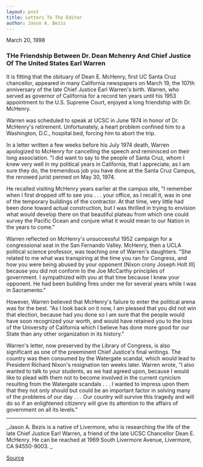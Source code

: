 ```yaml
---
layout: post
title: Letters To The Editor
author: Jason A. Bezis
---
```


March 20, 1998

### THe Friendship Between Dr. Dean Mchenry And Chief Justice Of The United States Earl Warren

It is fitting that the obituary of Dean E. McHenry, first UC Santa Cruz chancellor, appeared in many California newspapers on March 19, the 107th anniversary of the late Chief Justice Earl Warren's birth. Warren, who served as governor of California for a record ten years until his 1953 appointment to the U.S. Supreme Court, enjoyed a long friendship with Dr. McHenry.

Warren was scheduled to speak at UCSC in June 1974 in honor of Dr. McHenry's retirement. Unfortunately, a heart problem confined him to a Washington, D.C., hospital bed, forcing him to abort the trip.

In a letter written a few weeks before his July 1974 death, Warren apologized to McHenry for cancelling the speech and reminisced on their long association. "I did want to say to the people of Santa Cruz, whom I knew very well in my political years in California, that I appreciate, as I am sure they do, the tremendous job you have done at the Santa Cruz Campus, the renowed jurist penned on May 30, 1974.

He recalled visiting McHenry years earlier at the campus site, "I remember when I first dropped off to see you . . . your office, as I recall it, was in one of the temporary buildings of the contractor. At that time, very little had been done toward actual construction, but I was thrilled in trying to envision what would develop there on that beautiful plateau from which one could survey the Pacific Ocean and conjure what it would mean to our Nation in the years to come."

Warren reflected on McHenry's unsuccessful 1952 campaign for a congressional seat in the San Fernando Valley. McHenry, then a UCLA political science professor, was teaching one of Warren's daughters. "She related to me what was transpiring at the time you ran for Congress, and how you were being abused by your opponent [Nixon crony Joseph Holt III] because you did not conform to the Joe McCarthy principles of government. I sympathized with you at that time because I knew your opponent. He had been building fires under me for several years while I was in Sacramento."

However, Warren believed that McHenry's failure to enter the political arena was for the best. "As I look back on it now, I am pleased that you did not win that election, because had you done so I am sure that the people would have soon recognized your worth, and would have retained you to the loss of the University of California which I believe has done more good for our State than any other organization in its history."

Warren's letter, now preserved by the Library of Congress, is also significant as one of the preeminent Chief Justice's final writings. The country was then consumed by the Watergate scandal, which would lead to President Richard Nixon's resignation ten weeks later. Warren wrote, "I also wanted to talk to your students, as we had agreed upon, because I would like to plead with them not to become involved in the current cynicism resulting from the Watergate scandals . . . I wanted to impress upon them that they not only should but could be an important factor in solving many of the problems of our day . . . Our country will survive this tragedy and will do so if an enlightened citizenry will give its attention to the affairs of government on all its levels."

* * *

_Jason A. Bezis is a native of Livermore, who is researching the life of the late Chief Justice Earl Warren, a friend of the late UCSC Chancellor Dean E. McHenry. He can be reached at 1969 South Livermore Avenue, Livermore, CA 94550-9003. _

[Source](http://www1.ucsc.edu/oncampus/currents/97-98/04-13/letter.htm "Permalink to Letters to the Editor: McHenry/Warren friendship; 04-13-98")
